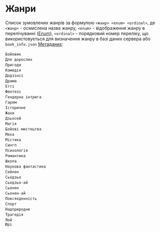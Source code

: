 # Жанри

Список зумовлених жанрів за формулою `<жанр> <enum> <ordinal>`, де `<жанр>` - осмислена назва жанру, `<enum>` - відображення жанру в перелічуванні ([Enum](https://www.wikiwand.com/uk/%D0%9F%D0%B5%D1%80%D0%B5%D0%BB%D1%96%D1%87%D1%83%D0%B2%D0%B0%D0%BD%D0%B8%D0%B9_%D1%82%D0%B8%D0%BF_%D0%B4%D0%B0%D0%BD%D0%B8%D1%85)), `<ordinal>` - порядковий номер переліку, що використовується для визначення жанру в базі даних сервера або `book_info.json` [Метаданих](/ua/guides/metadata.md):

`Бойовик` <Badge vertical="middle" text="ACTION" /> <Badge type="warning" vertical="middle" text="0" />  
`Для дорослих` <Badge vertical="middle" text="ADULT" /> <Badge type="warning" vertical="middle" text="1" />  
`Пригоди` <Badge vertical="middle" text="ADVENTURE" /> <Badge type="warning" vertical="middle" text="2" />  
`Комедія` <Badge vertical="middle" text="COMEDY" /> <Badge type="warning" vertical="middle" text="3" />  
`Додзінсі`<Badge vertical="middle" text="DOUJINSHI" /> <Badge type="warning" vertical="middle" text="4" />  
`Драма` <Badge vertical="middle" text="DRAMA" /> <Badge type="warning" vertical="middle" text="5" />  
`Етті` <Badge vertical="middle" text="ECCHI" /> <Badge type="warning" vertical="middle" text="6" />  
`Фентезі` <Badge vertical="middle" text="FANTASY" /> <Badge type="warning" vertical="middle" text="7" />  
`Гендерна інтрига` <Badge vertical="middle" text="GENDERBENDER" /> <Badge type="warning" vertical="middle" text="8" />  
`Гарем` <Badge vertical="middle" text="HAREM" /> <Badge type="warning" vertical="middle" text="9" />  
`Історичне` <Badge vertical="middle" text="HISTORICAL" /> <Badge type="warning" vertical="middle" text="10" />  
`Жахи` <Badge vertical="middle" text="HORROR" /> <Badge type="warning" vertical="middle" text="11" />  
`Дзьосей` <Badge vertical="middle" text="JOSEI" /> <Badge type="warning" vertical="middle" text="12" />  
`Магія` <Badge vertical="middle" text="MAGIC" /> <Badge type="warning" vertical="middle" text="13" />  
`Бойові мистецтва` <Badge vertical="middle" text="MARTIALARTS" /> <Badge type="warning" vertical="middle" text="14" />  
`Меха` <Badge vertical="middle" text="MECHA" /> <Badge type="warning" vertical="middle" text="15" />  
`Містика` <Badge vertical="middle" text="MYSTERY" /> <Badge type="warning" vertical="middle" text="16" />  
`Сингл` <Badge vertical="middle" text="ONESHOT" /> <Badge type="warning" vertical="middle" text="17" />  
`Психологія` <Badge vertical="middle" text="PSYCHOLOGICAL" /> <Badge type="warning" vertical="middle" text="18" />  
`Романтика` <Badge vertical="middle" text="ROMANCE" /> <Badge type="warning" vertical="middle" text="19" />  
`Школа` <Badge vertical="middle" text="SCHOOLLIFE" /> <Badge type="warning" vertical="middle" text="20" />  
`Наукова фантастика` <Badge vertical="middle" text="SCIFI" /> <Badge type="warning" vertical="middle" text="21" />  
`Сейнен` <Badge vertical="middle" text="SEINEN" /> <Badge type="warning" vertical="middle" text="22" />  
`Сьодзьо` <Badge vertical="middle" text="SHOUJO" /> <Badge type="warning" vertical="middle" text="23" />  
`Сьодзьо-ай` <Badge vertical="middle" text="SHOUJOAI" /> <Badge type="warning" vertical="middle" text="24" />  
`Сьонен` <Badge vertical="middle" text="SHOUNEN" /> <Badge type="warning" vertical="middle" text="25" />  
`Сьонен-ай` <Badge vertical="middle" text="SHOUNENAI" /> <Badge type="warning" vertical="middle" text="26" />  
`Повсякденність` <Badge vertical="middle" text="SLICEOFLIFE" /> <Badge type="warning" vertical="middle" text="27" />  
`Спорт` <Badge vertical="middle" text="SPORTS" /> <Badge type="warning" vertical="middle" text="28" />  
`Надприродне` <Badge vertical="middle" text="SUPERNATURAL" /> <Badge type="warning" vertical="middle" text="29" />  
`Трагедія` <Badge vertical="middle" text="TRAGEDY" /> <Badge type="warning" vertical="middle" text="30" />  
`Яой` <Badge vertical="middle" text="YAOI" /> <Badge type="warning" vertical="middle" text="31" />  
`Юрі` <Badge vertical="middle" text="YURI" /> <Badge type="warning" vertical="middle" text="32" />  